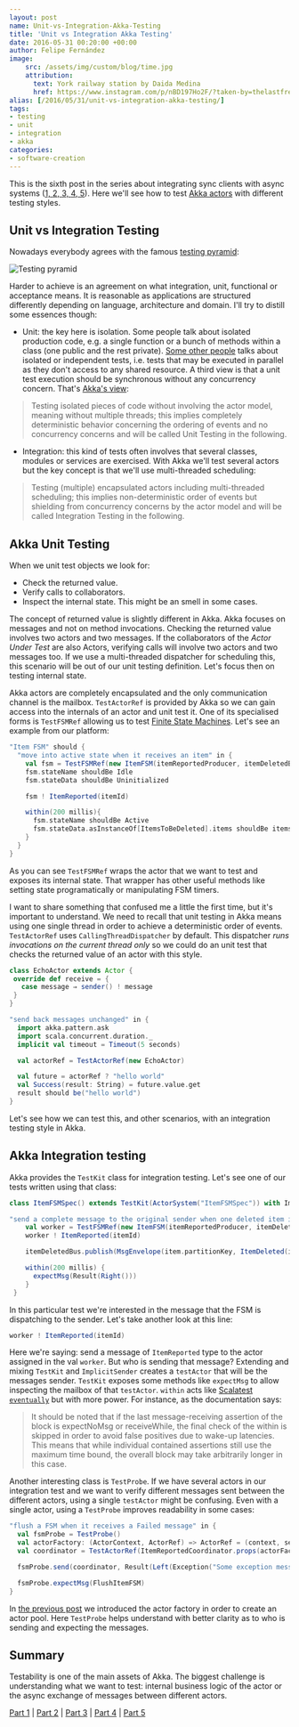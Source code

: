 ```yaml
---
layout: post
name: Unit-vs-Integration-Akka-Testing
title: 'Unit vs Integration Akka Testing'
date: 2016-05-31 00:20:00 +00:00
author: Felipe Fernández
image:
    src: /assets/img/custom/blog/time.jpg
    attribution:
      text: York railway station by Daida Medina
      href: https://www.instagram.com/p/nBD197Ho2F/?taken-by=thelastfreeusername
alias: [/2016/05/31/unit-vs-integration-akka-testing/]
tags:
- testing
- unit
- integration
- akka
categories:
- software-creation
---
```


This is the sixth post in the series about integrating sync clients with async systems ([1, ](http://codurance.com/2016/04/28/async-systems-with-sync-clients/)[2, ](http://codurance.com/2016/04/30/akka-basics/)[3, ](http://codurance.com/2016/05/10/finite-state-machines-with-akka/)[4, ](http://codurance.com/2016/05/16/publish-subscribe-model-in-kafka/)[5](http://codurance.com/2016/05/25/coordination-in-akka/)). Here we'll see how to test [Akka actors](http://doc.akka.io/docs/akka/current/scala/actors.html) with different testing styles.


## Unit vs Integration Testing

Nowadays everybody agrees with the famous [testing pyramid](http://googletesting.blogspot.com.es/2015/04/just-say-no-to-more-end-to-end-tests.html):

<img src="{{ site.baseurl }}/assets/img/custom/blog/pyramid.png" alt="Testing pyramid" title="Testing pyramid" class="img img-center img-responsive style-screengrab">

Harder to achieve is an agreement on what integration, unit, functional or acceptance means. It is reasonable as applications are structured differently depending on language, architecture and domain. I'll try to distill some essences though:

* Unit: the key here is isolation. Some people talk about isolated production code, e.g. a single function or a bunch of methods within a class (one public and the rest private). [Some other people](https://vimeo.com/68375232) talks about isolated or independent tests, i.e. tests that may be executed in parallel as they don't access to any shared resource. A third view is that a unit test execution should be synchronous without any concurrency concern. That's [Akka's view](http://doc.akka.io/docs/akka/current/scala/testing.html):

> Testing isolated pieces of code without involving the actor model, meaning without multiple threads; this implies completely deterministic behavior concerning the ordering of events and no concurrency concerns and will be called Unit Testing in the following.

* Integration: this kind of tests often involves that several classes, modules or services are exercised. With Akka we'll test several actors but the key concept is that we'll use multi-threaded scheduling:

> Testing (multiple) encapsulated actors including multi-threaded scheduling; this implies non-deterministic order of events but shielding from concurrency concerns by the actor model and will be called Integration Testing in the following.

## Akka Unit Testing

When we unit test objects we look for:

* Check the returned value.
* Verify calls to collaborators.
* Inspect the internal state. This might be an smell in some cases.

The concept of returned value is slightly different in Akka. Akka focuses on messages and not on method invocations. Checking the returned value involves two actors and two messages. If the collaborators of the *Actor Under Test* are also Actors, verifying calls will involve two actors and two messages too. If we use a multi-threaded dispatcher for scheduling this, this scenario will be out of our unit testing definition. Let's focus then on testing internal state.

Akka actors are completely encapsulated and the only communication channel is the mailbox. `TestActorRef` is provided by Akka so we can gain access into the internals of an actor and unit test it. One of its specialised forms is `TestFSMRef` allowing us to test [Finite State Machines](http://codurance.com/2016/05/10/finite-state-machines-with-akka/). Let's see an example from our platform:

```scala
"Item FSM" should {
  "move into active state when it receives an item" in {
    val fsm = TestFSMRef(new ItemFSM(itemReportedProducer, itemDeletedBus))
    fsm.stateName shouldBe Idle
    fsm.stateData shouldBe Uninitialized

    fsm ! ItemReported(itemId)

    within(200 millis){
      fsm.stateName shouldBe Active
      fsm.stateData.asInstanceOf[ItemsToBeDeleted].items shouldBe items
    }
  }
}
```

As you can see `TestFSMRef` wraps the actor that we want to test and exposes its internal state. That wrapper has other useful methods like setting state programatically or manipulating FSM timers.

I want to share something that confused me a little the first time, but it's important to understand. We need to recall that unit testing in Akka means using one single thread in order to achieve a deterministic order of events. `TestActorRef` uses `CallingThreadDispatcher` by default. This dispatcher *runs invocations on the current thread only* so we could do an unit test that checks the returned value of an actor with this style.

```scala
class EchoActor extends Actor {
 override def receive = {
   case message ⇒ sender() ! message
 }
}

"send back messages unchanged" in {
  import akka.pattern.ask
  import scala.concurrent.duration._
  implicit val timeout = Timeout(5 seconds)

  val actorRef = TestActorRef(new EchoActor)

  val future = actorRef ? "hello world"
  val Success(result: String) = future.value.get
  result should be("hello world")
}
```

Let's see how we can test this, and other scenarios, with an integration testing style in Akka.

## Akka Integration testing

Akka provides the `TestKit` class for integration testing. Let's see one of our tests written using that class:

```scala
class ItemFSMSpec() extends TestKit(ActorSystem("ItemFSMSpec")) with ImplicitSender

"send a complete message to the original sender when one deleted item is received and there are no more messages pending" in {
    val worker = TestFSMRef(new ItemFSM(itemReportedProducer, itemDeletedBus))
    worker ! ItemReported(itemId)

    itemDeletedBus.publish(MsgEnvelope(item.partitionKey, ItemDeleted(item)))

    within(200 millis) {
      expectMsg(Result(Right()))
    }
 }
```

In this particular test we're interested in the message that the FSM is dispatching to the sender. Let's take another look at this line:

```scala
worker ! ItemReported(itemId)
```

Here we're saying: send a message of `ItemReported` type to the actor assigned in the val `worker`. But who is sending that message? Extending and mixing `TestKit` and `ImplicitSender` creates a `testActor` that will be the messages sender. `TestKit` exposes some methods like `expectMsg` to allow inspecting the mailbox of that `testActor`. `within` acts like [Scalatest `eventually`](http://www.artima.com/docs-scalatest-2.0.M5/org/scalatest/concurrent/Eventually.html) but with more power. For instance, as the documentation says:

> It should be noted that if the last message-receiving assertion of the block is expectNoMsg or receiveWhile, the final check of the within is skipped in order to avoid false positives due to wake-up latencies. This means that while individual contained assertions still use the maximum time bound, the overall block may take arbitrarily longer in this case.

Another interesting class is `TestProbe`. If we have several actors in our integration test and we want to verify different messages sent between the different actors, using a single `testActor` might be confusing. Even with a single actor, using a `TestProbe` improves readability in some cases:

```scala
"flush a FSM when it receives a Failed message" in {
  val fsmProbe = TestProbe()
  val actorFactory: (ActorContext, ActorRef) => ActorRef = (context, self) => fsmProbe.ref
  val coordinator = TestActorRef(ItemReportedCoordinator.props(actorFactory))

  fsmProbe.send(coordinator, Result(Left(Exception("Some exception message"))))

  fsmProbe.expectMsg(FlushItemFSM)
}
```

In [the previous post](http://codurance.com/2016/05/25/coordination-in-akka/) we introduced the actor factory in order to create an actor pool. Here `TestProbe` helps understand with better clarity as to who is sending and expecting the messages.

## Summary

Testability is one of the main assets of Akka. The biggest challenge is understanding what we want to test: internal business logic of the actor or the async exchange of messages between different actors.

[Part 1](http://codurance.com/2016/04/28/async-systems-with-sync-clients/) | [Part 2](http://codurance.com/2016/04/30/akka-basics/) | [Part 3](http://codurance.com/2016/05/10/finite-state-machines-with-akka/) | [Part 4](http://codurance.com/2016/05/16/publish-subscribe-model-in-kafka/) | [Part 5](http://codurance.com/2016/05/25/coordination-in-akka/)
